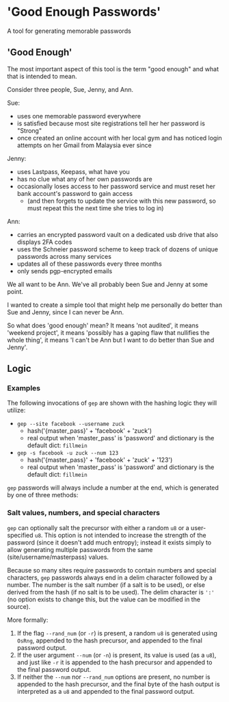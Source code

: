 # 'Good Enough Passwords'
A tool for generating memorable passwords 

## 'Good Enough'
The most important aspect of this tool is the term "good enough" and what that is intended to mean.

Consider three people, Sue, Jenny, and Ann.

Sue:
* uses one memorable password everywhere
* is satisfied because most site registrations tell her her password is "Strong"
* once created an online account with her local gym and has noticed login attempts on her Gmail from Malaysia ever since

Jenny:
* uses Lastpass, Keepass, what have you
* has no clue what any of her own passwords are
* occasionally loses access to her password service and must reset her bank account's password to gain access
    * (and then forgets to update the service with this new password, so must repeat this the next time she tries to log in)

Ann:
* carries an encrypted password vault on a dedicated usb drive that also displays 2FA codes
* uses the Schneier password scheme to keep track of dozens of unique passwords across many services
* updates all of these passwords every three months
* only sends pgp-encrypted emails

We all want to be Ann.  We've all probably been Sue and Jenny at some point.

I wanted to create a simple tool that might help me personally do better than Sue and Jenny, since I can never be Ann.

So what does 'good enough' mean?  It means 'not audited', it means 'weekend project', it means 'possibly has a gaping flaw that nullifies the whole thing', it means 'I can't be Ann but I want to do better than Sue and Jenny'.


## Logic


### Examples

The following invocations of `gep` are shown with the hashing logic they will utilize:

* `gep --site facebook --username zuck`
    * hash('{master_pass}' + 'facebook' + 'zuck')
    * real output when 'master_pass' is 'password' and dictionary is the default dict: `fillmein`
* `gep -s facebook -u zuck --num 123`
    * hash('{master_pass}' + 'facebook' + 'zuck' + '123')
    * real output when 'master_pass' is 'password' and dictionary is the default dict: `fillmein`

`gep` passwords will always include a number at the end, which is generated by one of three methods:

### Salt values, numbers, and special characters

`gep` can optionally salt the precursor with either a random `u8` or a user-specified `u8`.  This option is not intended to increase the strength of the password (since it doesn't add much entropy); instead it exists simply to allow generating multiple passwords from the same (site/username/masterpass) values.

Because so many sites require passwords to contain numbers and special characters, `gep` passwords always end in a delim character followed by a number. The number is the salt number (if a salt is to be used), or else derived from the hash (if no salt is to be used). The delim character is `':'` (no option exists to change this, but the value can be modified in the source).

More formally:

1. If the flag `--rand_num` (or `-r`) is present, a random `u8` is generated using `OsRng`, appended to the hash precursor, and appended to the final password output.
1. If the user argument `--num` (or `-n`) is present, its value is used (as a `u8`), and just like `-r` it is appended to the hash precursor and appended to the final password output. 
1. If neither the `--num` nor `--rand_num` options are present, no number is appended to the hash precursor, and the final byte of the hash output is interpreted as a `u8` and appended to the final password output.

